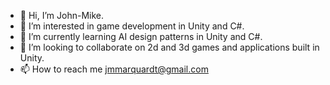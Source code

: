 - 👋 Hi, I’m John-Mike.
- 👀 I’m interested in game development in Unity and C#.
- 🌱 I’m currently learning AI design patterns in Unity and C#.
- 💞️ I’m looking to collaborate on 2d and 3d games and applications built in Unity.
- 📫 How to reach me jmmarquardt@gmail.com

<!---
jmmarquardt/jmmarquardt is a ✨ special ✨ repository because its `README.md` (this file) appears on your GitHub profile.
You can click the Preview link to take a look at your changes.
--->
